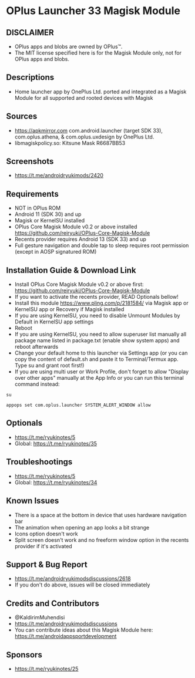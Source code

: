 # OPlus Launcher 33 Magisk Module

## DISCLAIMER
- OPlus apps and blobs are owned by OPlus™.
- The MIT license specified here is for the Magisk Module only, not for OPlus apps and blobs.

## Descriptions
- Home launcher app by OnePlus Ltd. ported and integrated as a Magisk Module for all supported and rooted devices with Magisk

## Sources
- https://apkmirror.com com.android.launcher (target SDK 33), com.oplus.athena, & com.oplus.uxdesign by OnePlus Ltd.
- libmagiskpolicy.so: Kitsune Mask R6687BB53

## Screenshots
- https://t.me/androidryukimods/2420

## Requirements
- NOT in OPlus ROM
- Android 11 (SDK 30) and up
- Magisk or KernelSU installed
- OPlus Core Magisk Module v0.2 or above installed https://github.com/reiryuki/OPlus-Core-Magisk-Module
- Recents provider requires Android 13 (SDK 33) and up
- Full gesture navigation and double tap to sleep requires root permission (except in AOSP signatured ROM)

## Installation Guide & Download Link
- Install OPlus Core Magisk Module v0.2 or above first: https://github.com/reiryuki/OPlus-Core-Magisk-Module
- If you want to activate the recents provider, READ Optionals bellow!
- Install this module https://www.pling.com/p/2181584/ via Magisk app or KernelSU app or Recovery if Magisk installed
- If you are using KernelSU, you need to disable Unmount Modules by Default in KernelSU app settings
- Reboot
- If you are using KernelSU, you need to allow superuser list manually all package name listed in package.txt (enable show system apps) and reboot afterwards
- Change your default home to this launcher via Settings app (or you can copy the content of default.sh and paste it to Terminal/Termux app. Type su and grant root first!)
- If you are using multi user or Work Profile, don't forget to allow "Display over other apps" manually at the App Info or you can run this terminal command instead:

`su`

`appops set com.oplus.launcher SYSTEM_ALERT_WINDOW allow`


## Optionals
- https://t.me/ryukinotes/5
- Global: https://t.me/ryukinotes/35

## Troubleshootings
- https://t.me/ryukinotes/5
- Global: https://t.me/ryukinotes/34

## Known Issues
- There is a space at the bottom in device that uses hardware navigation bar
- The animation when opening an app looks a bit strange
- Icons option doesn't work
- Split screen doesn't work and no freeform window option in the recents provider if it's activated

## Support & Bug Report
- https://t.me/androidryukimodsdiscussions/2618
- If you don't do above, issues will be closed immediately

## Credits and Contributors
- @KaldirimMuhendisi
- https://t.me/androidryukimodsdiscussions
- You can contribute ideas about this Magisk Module here: https://t.me/androidappsportdevelopment

## Sponsors
- https://t.me/ryukinotes/25


